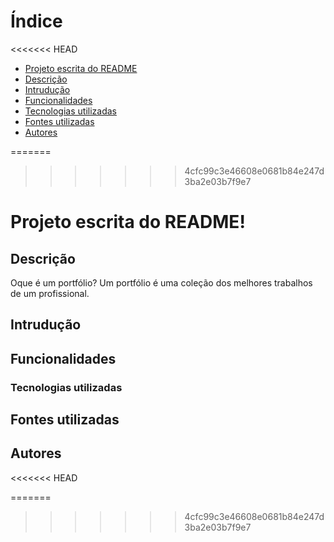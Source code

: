 # Índice

<<<<<<< HEAD
* [Projeto escrita do README](#projeto-escrita-do-readme)
* [Descrição](#descri%C3%A7%C3%A3o)
* [Intrudução](#intrudu%C3%A7%C3%A3o)
* [Funcionalidades](#funcionalidades)
* [Tecnologias utilizadas](#tecnologias-utilizadas)
* [Fontes utilizadas](#fontes-utilizadas)
* [Autores](#autores)

=======
>>>>>>> 4cfc99c3e46608e0681b84e247d3ba2e03b7f9e7
# Projeto escrita do README!

## Descrição
Oque é um portfólio?
Um portfólio é uma coleção dos melhores trabalhos de um profissional.
## Intrudução

## Funcionalidades

### Tecnologias utilizadas

## Fontes utilizadas

## Autores
<<<<<<< HEAD

=======
>>>>>>> 4cfc99c3e46608e0681b84e247d3ba2e03b7f9e7
